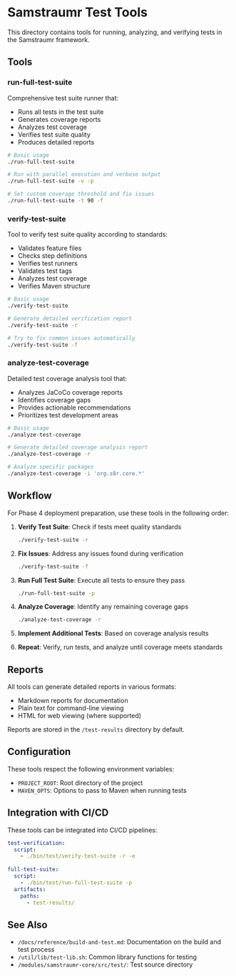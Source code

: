 # Samstraumr Test Tools

This directory contains tools for running, analyzing, and verifying tests in the Samstraumr framework.

## Tools

### run-full-test-suite

Comprehensive test suite runner that:
- Runs all tests in the test suite
- Generates coverage reports
- Analyzes test coverage
- Verifies test suite quality
- Produces detailed reports

```bash
# Basic usage
./run-full-test-suite

# Run with parallel execution and verbose output
./run-full-test-suite -v -p

# Set custom coverage threshold and fix issues
./run-full-test-suite -t 90 -f
```

### verify-test-suite

Tool to verify test suite quality according to standards:
- Validates feature files
- Checks step definitions
- Verifies test runners
- Validates test tags
- Analyzes test coverage
- Verifies Maven structure

```bash
# Basic usage
./verify-test-suite

# Generate detailed verification report
./verify-test-suite -r

# Try to fix common issues automatically
./verify-test-suite -f
```

### analyze-test-coverage

Detailed test coverage analysis tool that:
- Analyzes JaCoCo coverage reports
- Identifies coverage gaps
- Provides actionable recommendations
- Prioritizes test development areas

```bash
# Basic usage
./analyze-test-coverage

# Generate detailed coverage analysis report
./analyze-test-coverage -r

# Analyze specific packages
./analyze-test-coverage -i 'org.s8r.core.*'
```

## Workflow

For Phase 4 deployment preparation, use these tools in the following order:

1. **Verify Test Suite**: Check if tests meet quality standards
   ```bash
   ./verify-test-suite -r
   ```

2. **Fix Issues**: Address any issues found during verification
   ```bash
   ./verify-test-suite -f
   ```

3. **Run Full Test Suite**: Execute all tests to ensure they pass
   ```bash
   ./run-full-test-suite -p
   ```

4. **Analyze Coverage**: Identify any remaining coverage gaps
   ```bash
   ./analyze-test-coverage -r
   ```

5. **Implement Additional Tests**: Based on coverage analysis results

6. **Repeat**: Verify, run tests, and analyze until coverage meets standards

## Reports

All tools can generate detailed reports in various formats:
- Markdown reports for documentation
- Plain text for command-line viewing
- HTML for web viewing (where supported)

Reports are stored in the `/test-results` directory by default.

## Configuration

These tools respect the following environment variables:
- `PROJECT_ROOT`: Root directory of the project
- `MAVEN_OPTS`: Options to pass to Maven when running tests

## Integration with CI/CD

These tools can be integrated into CI/CD pipelines:

```yaml
test-verification:
  script:
    - ./bin/test/verify-test-suite -r -e
    
full-test-suite:
  script:
    - ./bin/test/run-full-test-suite -p
  artifacts:
    paths:
      - test-results/
```

## See Also

- `/docs/reference/build-and-test.md`: Documentation on the build and test process
- `/util/lib/test-lib.sh`: Common library functions for testing
- `/modules/samstraumr-core/src/test/`: Test source directory